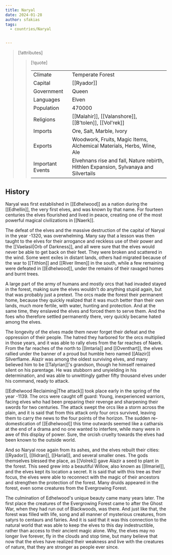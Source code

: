 ```yaml
---
title: Naryal
date: 2024-01-28
author: sfakias
tags:
  - countries/Naryal


---
```

> [!attributes]
> 
> > [!quote]
> >
> > | | |
> > | --- | --- |
> > | Climate | Temperate Forest |
> > | Capital | [[Ryador]] |
> > | Government | Queen |
> > | Languages | Elven |
> > | Population | 470000 |
> > | Religions | [[Malahir]], [[Valanshore]], [[B'tolen]], [[Vol'rek]] |
> > | Imports | Ore, Salt, Marble, Ivory |
> > | Exports | Woodwork, Fruits, Magic Items, Alchemical Materials, Herbs, Wine, Ale |
> > | Important Events | Elvehnans rise and fall, Nature rebirth, Hithlen Expansion, Sylvanaya and Silvertails |

## History

Naryal was first established in [[Edhelwood]] as a nation during the [[Edhellin]], the very first elves, and was known by that name. For fourteen centuries the elves flourished and lived in peace, creating one of the most powerful magical civilizations in [[Naerk]]. 

The defeat of the elves and the massive destruction of the capital of Naryal in the year -1320, was overwhelming. Many say that a lesson was then taught to the elves for their arrogance and reckless use of their power and the [[Vaelasil|Orb of Darkness]], and all were sure that the elves would never be able to get back on their feet. They were broken and scattered in the wind. Some went exiles in distant lands, others had migrated because of the war to [[Tithlon]] and [[River Ilmen]] in the south, while a few remaining were defeated in [[Edhelwood]], under the remains of their ravaged homes and burnt trees.

A large part of the army of humans and mostly orcs that had invaded stayed in the forest, making sure the elves wouldn't do anything stupid again, but that was probably just a pretext. The orcs made the forest their permanent home, because they quickly realized that it was much better than their own lands, much more fertile, with water, hunting and protection. And at the same time, they enslaved the elves and forced them to serve them. And the foes who therefore settled permanently there, very quickly became hated among the elves.

The longevity of the elves made them never forget their defeat and the oppression of their people. The hatred they harbored for the orcs multiplied in those years, and it was able to rally elves from the far reaches of Naerk. From the far reaches of the north to [[Imtaria]] and [[Oventhart]], the elves rallied under the banner of a proud but humble hero named [[Alazir]] Silverflame. Alazir was among the oldest surviving elves, and many believed him to be [[Talyrian]]'s grandson, though he himself remained silent on his parentage. He was stubborn and unyielding in his determination, and was able to unwittingly gather fifty thousand elves under his command, ready to attack.

[[Edhelwood Reclaiming|The attack]] took place early in the spring of the year -1139. The orcs were caught off guard: Young, inexperienced warriors, facing elves who had been preparing their revenge and sharpening their swords for two centuries. The attack swept the orcs like a storm across the plain, and it is said that from this attack only four orcs survived, leaving them to carry the news to the four points of the horizon. The sudden re-domestication of [[Edhelwood]] this time outwards seemed like a catharsis at the end of a drama and no one wanted to interfere, while many were in awe of this display of power. Sure, the orcish cruelty towards the elves had been known to the outside world.

And so Naryal rose again from its ashes, and the elves rebuilt their cities: [[Ryador]], [[Ilidran]], [[Harial]], and several smaller ones. The gods themselves blessed the place, as [[Volrek]] gave Alazir a seed to plant in the forest. This seed grew into a beautiful Willow, also known as [[Ilmariel]], and the elves kept its location a secret. It is said that with this tree as their focus, the elves were able to reconnect with the magic of their ancestors and strengthen the protection of the forest. Many druids appeared in the forest, even some creatures from the Evergrowing Forest.

The culmination of Edhelwood's unique beauty came many years later. The first place the creatures of the Evergrowing Forest came to after the Ghost War, when they had run out of Blackwoods, was there. And just like that, the forest was filled with life, song and all manner of mysterious creatures, from satyrs to centaurs and fairies. And it is said that it was this connection to the natural world that was able to keep the elves to this day indestructible, rather than access to their ancient magic alone. Why, the elves may no longer live forever, fly in the clouds and stop time, but many believe that now that the elves have realized their weakness and live with the creatures of nature, that they are stronger as people ever since.